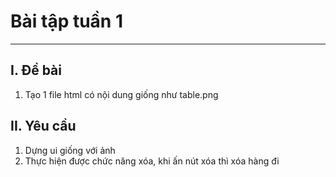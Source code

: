 # Bài tập tuần 1
---
## I. Đề bài

<ol>
    <li>Tạo 1 file html có nội dung giống như table.png</li>
</ol>

## II. Yêu cầu
<ol>
    <li>Dựng ui giống với ảnh</li>
    <li>Thực hiện được chức năng xóa, khi ấn nút xóa thì xóa hàng đi</li>
</ol>
